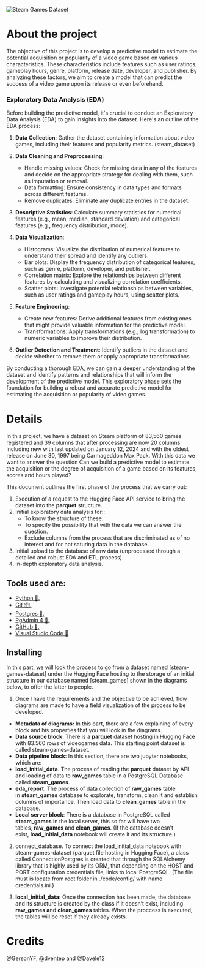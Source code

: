 ![Steam Games Dataset](https://gist.githubusercontent.com/dventep/fc64df11bc7aeb08ce9c231152970221/raw/a6f29556487e70e6a88eb6033779b8f25bf309b9/banner.png)

# About the project

The objective of this project is to develop a predictive model to estimate the potential acquisition or popularity of a video game based on various characteristics. These characteristics include features such as user ratings, gameplay hours, genre, platform, release date, developer, and publisher. By analyzing these factors, we aim to create a model that can predict the success of a video game upon its release or even beforehand.

### Exploratory Data Analysis (EDA)

Before building the predictive model, it's crucial to conduct an Exploratory Data Analysis (EDA) to gain insights into the dataset. Here's an outline of the EDA process:

1. **Data Collection**: Gather the dataset containing information about video games, including their features and popularity metrics. (steam_dataset)
   
2. **Data Cleaning and Preprocessing**: 
   - Handle missing values: Check for missing data in any of the features and decide on the appropriate strategy for dealing with them, such as imputation or removal.
   - Data formatting: Ensure consistency in data types and formats across different features.
   - Remove duplicates: Eliminate any duplicate entries in the dataset.
   
3. **Descriptive Statistics**: Calculate summary statistics for numerical features (e.g., mean, median, standard deviation) and categorical features (e.g., frequency distribution, mode).

4. **Data Visualization**: 
   - Histograms: Visualize the distribution of numerical features to understand their spread and identify any outliers.
   - Bar plots: Display the frequency distribution of categorical features, such as genre, platform, developer, and publisher.
   - Correlation matrix: Explore the relationships between different features by calculating and visualizing correlation coefficients.
   - Scatter plots: Investigate potential relationships between variables, such as user ratings and gameplay hours, using scatter plots.

5. **Feature Engineering**:
   - Create new features: Derive additional features from existing ones that might provide valuable information for the predictive model.
   - Transformations: Apply transformations (e.g., log transformation) to numeric variables to improve their distribution.

6. **Outlier Detection and Treatment**: Identify outliers in the dataset and decide whether to remove them or apply appropriate transformations.

By conducting a thorough EDA, we can gain a deeper understanding of the dataset and identify patterns and relationships that will inform the development of the predictive model. This exploratory phase sets the foundation for building a robust and accurate predictive model for estimating the acquisition or popularity of video games.

# Details

In this project, we have a dataset on Steam platform of 83,560 games registered and 39 columns that after processing are now 20 columns including new with last updated on January 12, 2024 and with the oldest release on June 30, 1997 being Carmageddon Max Pack. With this data we want to answer the question Can we build a predictive model to estimate the acquisition or the degree of acquisition of a game based on its features, scores and hours played?

This document outlines the first phase of the process that we carry out:

1. Execution of a request to the Hugging Face API service to bring the dataset into the **parquet** structure.
2. Initial exploratory data analysis for::
    - To know the structure of these.
    - To specify the possibility that with the data we can answer the question.
    - Exclude columns from the process that are discriminated as of no interest and for not saturing data in the database.
3. Initial upload to the database of raw data (unprocessed through a detailed and robust EDA and ETL process).
4. In-depth exploratory data analysis.

## Tools used are:

- [Python 🐍.](https://www.python.org/)
- [Git 📦.](https://git-scm.com/about)
- [Postgres 💽.](https://www.postgresql.org/)
- [PgAdmin 4 📇.](https://www.pgadmin.org/)
- [GitHub 💼.](https://github.com/)
- [Visual Studio Code 📝](https://code.visualstudio.com/)

## Installing

In this part, we will look the process to go from a dataset named [steam-games-dataset] under the Hugging Face hosting to the storage of an initial structure in our database named [steam_games] shown in the diagrams below, to offer the latter to people.

1. Once I have the requirements and the objective to be achieved, flow diagrams are made to have a field visualization of the process to be developed.
- **Metadata of diagrams:** In this part, there are a few explaining of every block and his properties that you will look in the diagrams.
- **Data source block**: There is a **parquet** dataset hosting in Hugging Face with 83.560 rows of videogames data. This starting point dataset is called steam-games-dataset.
- **Data pipeline block**: In this section, there are two jupyter notebooks, which are:
- **load_initial_data**. The process of reading the **parquet** dataset by API and loading of data to **raw_games** table in a PostgreSQL Database called **steam_games**.
- **eda_report**. The process of data collection of **raw_games** table in **steam_games** database to explorate, transform, clean it and establish columns of importance. Then load data to **clean_games** table in the database.
- **Local server block**: There is a database in PostgreSQL called **steam_games** in the local server, this so far will have two tables, **raw_games a**nd **clean_games**.
            (If the database doesn't exist, **load_initial_data** notebook will create it and its structure.)

2. connect_database. To connect the load_initial_data notebook with steam-games-dataset (parquet file hosting in Hugging Face), a class called ConnectionPostgres is created that through the SQLAlchemy library that is highly used by its ORM, that depending on the HOST and PORT configuration credentials file, links to local PostgreSQL. (The file must is locate from root folder in ./code/config/ with name credentials.ini.)

3. **local_initial_data:** Once the connection has been made, the database and its structure is created by the class if it doesn’t exist, including **raw_games a**nd **clean_games** tables. When the proccess is executed, the tables will be reset if they already exists.


# Credits
@GersonYF, @dventep and @Davele12
